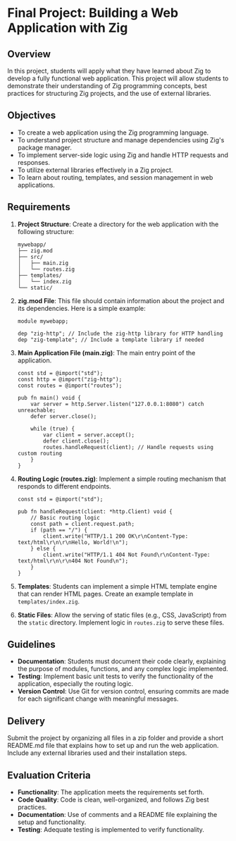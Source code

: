 # Final Project: Building a Web Application with Zig

## Overview
In this project, students will apply what they have learned about Zig to develop a fully functional web application. This project will allow students to demonstrate their understanding of Zig programming concepts, best practices for structuring Zig projects, and the use of external libraries.

## Objectives
- To create a web application using the Zig programming language.
- To understand project structure and manage dependencies using Zig's package manager.
- To implement server-side logic using Zig and handle HTTP requests and responses.
- To utilize external libraries effectively in a Zig project.
- To learn about routing, templates, and session management in web applications.

## Requirements
1. **Project Structure**: Create a directory for the web application with the following structure:
    ```
    mywebapp/
    ├── zig.mod
    ├── src/
    │   ├── main.zig
    │   └── routes.zig
    ├── templates/
    │   └── index.zig
    └── static/
    ```

2. **zig.mod File**: This file should contain information about the project and its dependencies. Here is a simple example:
    ```zig
    module mywebapp;

    dep "zig-http"; // Include the zig-http library for HTTP handling
    dep "zig-template"; // Include a template library if needed
    ```

3. **Main Application File (main.zig)**: The main entry point of the application.
    ```zig
    const std = @import("std");
    const http = @import("zig-http");
    const routes = @import("routes");

    pub fn main() void {
        var server = http.Server.listen("127.0.0.1:8080") catch unreachable;
        defer server.close();

        while (true) {
            var client = server.accept();
            defer client.close();
            routes.handleRequest(client); // Handle requests using custom routing
        }
    }
    ```

4. **Routing Logic (routes.zig)**: Implement a simple routing mechanism that responds to different endpoints.
    ```zig
    const std = @import("std");

    pub fn handleRequest(client: *http.Client) void {
        // Basic routing logic
        const path = client.request.path;
        if (path == "/") {
            client.write("HTTP/1.1 200 OK\r\nContent-Type: text/html\r\n\r\nHello, World!\n");
        } else {
            client.write("HTTP/1.1 404 Not Found\r\nContent-Type: text/html\r\n\r\n404 Not Found\n");
        }
    }
    ```

5. **Templates**: Students can implement a simple HTML template engine that can render HTML pages. Create an example template in `templates/index.zig`.

6. **Static Files**: Allow the serving of static files (e.g., CSS, JavaScript) from the `static` directory. Implement logic in `routes.zig` to serve these files.

## Guidelines
- **Documentation**: Students must document their code clearly, explaining the purpose of modules, functions, and any complex logic implemented.
- **Testing**: Implement basic unit tests to verify the functionality of the application, especially the routing logic.
- **Version Control**: Use Git for version control, ensuring commits are made for each significant change with meaningful messages.

## Delivery
Submit the project by organizing all files in a zip folder and provide a short README.md file that explains how to set up and run the web application. Include any external libraries used and their installation steps.

## Evaluation Criteria
- **Functionality**: The application meets the requirements set forth.
- **Code Quality**: Code is clean, well-organized, and follows Zig best practices.
- **Documentation**: Use of comments and a README file explaining the setup and functionality.
- **Testing**: Adequate testing is implemented to verify functionality.